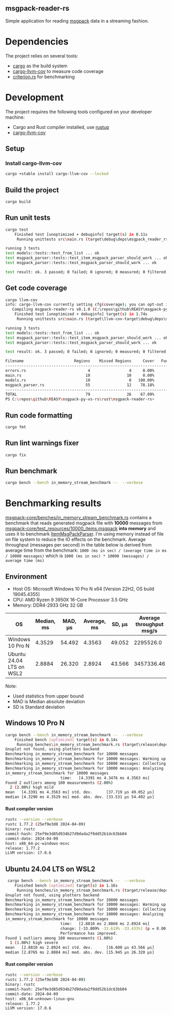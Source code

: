 msgpack-reader-rs
------
Simple application for reading [msgpack](https://msgpack.org/index.html) data in a streaming fashion.

# Dependencies

The project relies on several tools:

- [cargo](https://github.com/rust-lang/cargo) as the build system
- [cargo-llvm-cov](https://github.com/taiki-e/cargo-llvm-cov) to measure code coverage
- [criterion.rs](https://github.com/bheisler/criterion.rs) for benchmarking

# Development

The project requires the following tools configured on your developer machine:

- Cargo and Rust compiler installed, use [rustup](https://www.rust-lang.org/tools/install)
- [cargo-llvm-cov](https://github.com/taiki-e/cargo-llvm-cov?tab=readme-ov-file#installation)

## Setup

### Install cargo-llvm-cov

```bash
cargo +stable install cargo-llvm-cov --locked
```

## Build the project

```bash
cargo build
```

## Run unit tests

```bash
cargo test
    Finished test [unoptimized + debuginfo] target(s) in 0.11s
     Running unittests src\main.rs (target\debug\deps\msgpack_reader_rs-a08cf319ced11bab.exe)

running 3 tests
test models::tests::test_from_list ... ok
test msgpack_parser::tests::test_item_msgpack_parser_should_work ... ok
test msgpack_parser::tests::test_msgpack_parser_should_work ... ok

test result: ok. 3 passed; 0 failed; 0 ignored; 0 measured; 0 filtered out; finished in 0.00s
```

## Get code coverage

```bash
cargo llvm-cov
info: cargo-llvm-cov currently setting cfg(coverage); you can opt-out it by passing --no-cfg-coverage
   Compiling msgpack-reader-rs v0.1.0 (C:\repos\github\REASY\msgpack-py-vs-rs\rust\msgpack-reader-rs)
    Finished test [unoptimized + debuginfo] target(s) in 1.74s
     Running unittests src\main.rs (target\llvm-cov-target\debug\deps\msgpack_reader_rs-a08cf319ced11bab.exe)

running 3 tests
test models::tests::test_from_list ... ok
test msgpack_parser::tests::test_item_msgpack_parser_should_work ... ok
test msgpack_parser::tests::test_msgpack_parser_should_work ... ok

test result: ok. 3 passed; 0 failed; 0 ignored; 0 measured; 0 filtered out; finished in 0.00s

Filename                      Regions    Missed Regions     Cover   Functions  Missed Functions  Executed       Lines      Missed Lines     Cover    Branches   Missed Branches     Cover
-----------------------------------------------------------------------------------------------------------------------------------------------------------------------------------------------------------------------------------
errors.rs                           4                 4     0.00%           3                 3     0.00%           5                 5     0.00%           0                 0         -
main.rs                            10                10     0.00%           2                 2     0.00%          22                22     0.00%           0                 0         -
models.rs                          10                 0   100.00%           2                 0   100.00%          35                 0   100.00%           0                 0         -
msgpack_parser.rs                  55                12    78.18%          11                 1    90.91%         121                 8    93.39%           0                 0         -
-----------------------------------------------------------------------------------------------------------------------------------------------------------------------------------------------------------------------------------
TOTAL                              79                26    67.09%          18                 6    66.67%         183                35    80.87%           0                 0         -
PS C:\repos\github\REASY\msgpack-py-vs-rs\rust\msgpack-reader-rs>
```

## Run code formatting

```bash
cargo fmt
```

## Run lint warnings fixer

```bash
cargo fix
```

## Run benchmark

```bash
cargo bench --bench in_memory_stream_benchmark --  --verbose
```

# Benchmarking results

[msgpack-core/benches/in_memory_stream_benchmark.rs](msgpack-core/benches/in_memory_stream_benchmark.rs) contains a
benchmark that
reads generated msgpack file with **10000** messages
from [msgpack-core/test_resources/10000_items.msgpack](msgpack-core/test_resources/10000_items.msgpack) **into memory**
and uses it to
benchmark [ItemMsgPackParser](msgpack-core/src/msgpack_parser.rs). I'm using memory instead of file on file system to
reduce the IO effects on the benchmark. Average throughput (messages per second) in the table below is derived from
average time from
the benchmark: `1000 (ms in sec) / (average time in ms / 10000 messages)` which
is `1000 (ms in sec) * 10000 (messages) / average time (ms)`

## Environment

- Host OS: Microsoft Windows 10 Pro N x64 [Version 22H2, OS build 19045.4355]
- CPU: AMD Ryzen 9 3950X 16-Core Processor 3.5 GHz
- Memory: DDR4-2933 GHz 32 GB

| OS                       | Median, ms | MAD, µs | Average, ms | SD, µs | Average throughput msg/s |
|--------------------------|------------|---------|-------------|--------|--------------------------|
| Windows 10 Pro N         | 4.3529     | 54.492  | 4.3563      | 49.052 | 2295526.0                |
| Ubuntu 24.04 LTS on WSL2 | 2.8884     | 26.320  | 2.8924      | 43.566 | 3457336.46               |

Note:

- Used statistics from upper bound
- MAD is Median absolute deviation
- SD is Standard deviation

## Windows 10 Pro N

```bash
cargo bench --bench in_memory_stream_benchmark --  --verbose
    Finished bench [optimized] target(s) in 0.14s
     Running benches\in_memory_stream_benchmark.rs (target\release\deps\in_memory_stream_benchmark-b94fe03392101411.exe)
Gnuplot not found, using plotters backend
Benchmarking in_memory_stream_benchmark for 10000 messages
Benchmarking in_memory_stream_benchmark for 10000 messages: Warming up for 3.0000 s
Benchmarking in_memory_stream_benchmark for 10000 messages: Collecting 100 samples in estimated 5.2749 s (1200 iterations)
Benchmarking in_memory_stream_benchmark for 10000 messages: Analyzing
in_memory_stream_benchmark for 10000 messages
                        time:   [4.3391 ms 4.3476 ms 4.3563 ms]
Found 2 outliers among 100 measurements (2.00%)
  2 (2.00%) high mild
mean   [4.3391 ms 4.3563 ms] std. dev.      [37.719 µs 49.052 µs]
median [4.3290 ms 4.3529 ms] med. abs. dev. [33.531 µs 54.492 µs]
```

#### Rust compiler version

```bash
rustc --version --verbose
rustc 1.77.2 (25ef9e3d8 2024-04-09)
binary: rustc
commit-hash: 25ef9e3d85d934b27d9dada2f9dd52b1dc63bb04
commit-date: 2024-04-09
host: x86_64-pc-windows-msvc
release: 1.77.2
LLVM version: 17.0.6
```

## Ubuntu 24.04 LTS on WSL2

```bash
 cargo bench --bench in_memory_stream_benchmark --  --verbose
    Finished bench [optimized] target(s) in 1.16s
     Running benches/in_memory_stream_benchmark.rs (target/release/deps/in_memory_stream_benchmark-d01bab4a9f92a6b6)
Gnuplot not found, using plotters backend
Benchmarking in_memory_stream_benchmark for 10000 messages
Benchmarking in_memory_stream_benchmark for 10000 messages: Warming up for 3.0000 s
Benchmarking in_memory_stream_benchmark for 10000 messages: Collecting 100 samples in estimated 5.2367 s (1800 iterations)
Benchmarking in_memory_stream_benchmark for 10000 messages: Analyzing
in_memory_stream_benchmark for 10000 messages
                        time:   [2.8810 ms 2.8860 ms 2.8924 ms]
                        change: [-33.809% -33.619% -33.433%] (p = 0.00 < 0.05)
                        Performance has improved.
Found 1 outliers among 100 measurements (1.00%)
  1 (1.00%) high severe
mean   [2.8810 ms 2.8924 ms] std. dev.      [16.600 µs 43.566 µs]
median [2.8765 ms 2.8884 ms] med. abs. dev. [15.945 µs 26.320 µs]
```

#### Rust compiler version

```bash
rustc --version --verbose
rustc 1.77.2 (25ef9e3d8 2024-04-09)
binary: rustc
commit-hash: 25ef9e3d85d934b27d9dada2f9dd52b1dc63bb04
commit-date: 2024-04-09
host: x86_64-unknown-linux-gnu
release: 1.77.2
LLVM version: 17.0.6
```